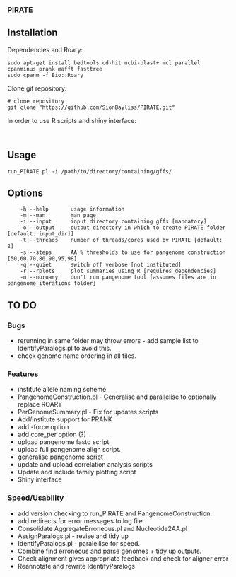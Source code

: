 ### PIRATE

## Installation 


Dependencies and Roary:

```
sudo apt-get install bedtools cd-hit ncbi-blast+ mcl parallel cpanminus prank mafft fasttree
sudo cpanm -f Bio::Roary

```

Clone git repository:

```
# clone repository
git clone "https://github.com/SionBayliss/PIRATE.git"

```

In order to use R scripts and shiny interface: 
``` 


```

## Usage 

```
run_PIRATE.pl -i /path/to/directory/containing/gffs/
```

## Options

```
	-h|--help 		usage information
	-m|--man		man page 
	-i|--input		input directory containing gffs [mandatory]
	-o|--output		output directory in which to create PIRATE folder [default: input_dir]]
	-t|--threads	number of threads/cores used by PIRATE [default: 2]
	-s|--steps		AA % thresholds to use for pangenome construction [50,60,70,80,90,95,98]
	-q|--quiet		switch off verbose [not instituted]
	-r|--rplots		plot summaries using R [requires dependencies]
	-n|--noroary	don't run pangenome tool [assumes files are in pangenome_iterations folder]
```

## TO DO

### Bugs
- rerunning in same folder may throw errors - add sample list to IdentifyParalogs.pl to avoid this.
- check genome name ordering in all files. 

### Features
- institute allele naming scheme 
- PangenomeConstruction.pl - Generalise and parallelise to optionally replace ROARY
- PerGenomeSummary.pl - Fix for updates scripts
- Add/institute support for PRANK
- add -force option
- add core_per option (?)
- upload pangenome fastq script
- upload full pangenome align script.
- generalise pangenome script
- update and upload correlation analysis scripts
- Update and include family plotting script 
- Shiny interface

### Speed/Usability
- add version checking to run_PIRATE and PangenomeConstruction.
- add redirects for error messages to log file 
- Consolidate AggregateErroneous.pl and Nucleotide2AA.pl
- AssignParalogs.pl - revise and tidy up
- IdentifyParalogs.pl - paralellise for speed.
- Combine find erroneous and parse genomes + tidy up outputs. 
- Check alignment gives appropriate feedback and check for aligner error
- Reannotate and rewrite IdentifyParalogs
